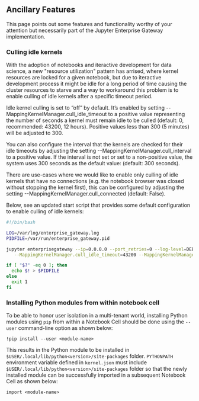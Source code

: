 ## Ancillary Features
This page points out some features and functionality worthy of your attention but necessarily part of the Jupyter Enterprise Gateway implementation.

### Culling idle kernels

With the adoption of notebooks and iteractive development for data science, a new "resource utilization" pattern has 
arrised, where kernel resources are locked for a given notebook, but due to iteractive development process it might 
be idle for a long period of time causing the cluster resources to starve and a way to workaround this problem is to 
enable culling of idle kernels after a specific timeout period. 

Idle kernel culling is set to “off” by default. It’s enabled by setting --MappingKernelManager.cull_idle_timeout to 
a positive value representing the number of seconds a kernel must remain idle to be culled 
(default: 0, recommended: 43200, 12 hours). Positive values less than 300 (5 minutes) will be adjusted to 300.

You can also configure the interval that the kernels are checked for their idle timeouts by adjusting the setting 
--MappingKernelManager.cull_interval to a positive value. If the interval is not set or set to a non-positive value, 
the system uses 300 seconds as the default value: (default: 300 seconds).

There are use-cases where we would like to enable only culling of idle kernels that have no connections (e.g. the notebook
browser was closed without stopping the kernel first), this can be configured by adjusting the setting 
--MappingKernelManager.cull_connected (default: False).

Below, see an updated start script that provides some default configuration to enable culling of idle kernels:
 
```bash
#!/bin/bash

LOG=/var/log/enterprise_gateway.log
PIDFILE=/var/run/enterprise_gateway.pid

jupyter enterprisegateway --ip=0.0.0.0 --port_retries=0 --log-level=DEBUG \
   --MappingKernelManager.cull_idle_timeout=43200 --MappingKernelManager.cull_interval=60 > $LOG 2>&1 &

if [ "$?" -eq 0 ]; then
  echo $! > $PIDFILE
else
  exit 1
fi
```

### Installing Python modules from within notebook cell
To be able to honor user isolation in a multi-tenant world, installing Python modules using `pip` from
within a Notebook Cell should be done using the `--user` command-line option as shown below:

```
!pip install --user <module-name>
```

This results in the Python module to be installed in `$USER/.local/lib/python<version>/site-packages`
folder. `PYTHONPATH` environment variable defined in `kernel.json` must include
`$USER/.local/lib/python<version>/site-packages` folder so that the newly installed module can be
successfully imported in a subsequent Notebook Cell as shown below:

```
import <module-name>
```
